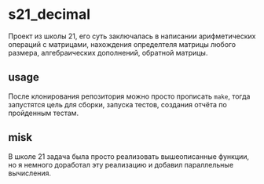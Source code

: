 # s21_decimal 

Проект из школы 21, его суть заключалась в написании арифметических операций с матрицами, нахождения определтеля матрицы любого размера, алгебраических дополнений, обратной матрицы.

## usage

После клонирования репозитория можно просто прописать ```make```, тогда запустятся цель для сборки, запуска тестов, создания отчёта по пройденным тестам.

## misk 

В школе 21 задача была просто реализовать вышеописанные функции, но я немного доработал эту реализацию и добавил параллельные вычисления.